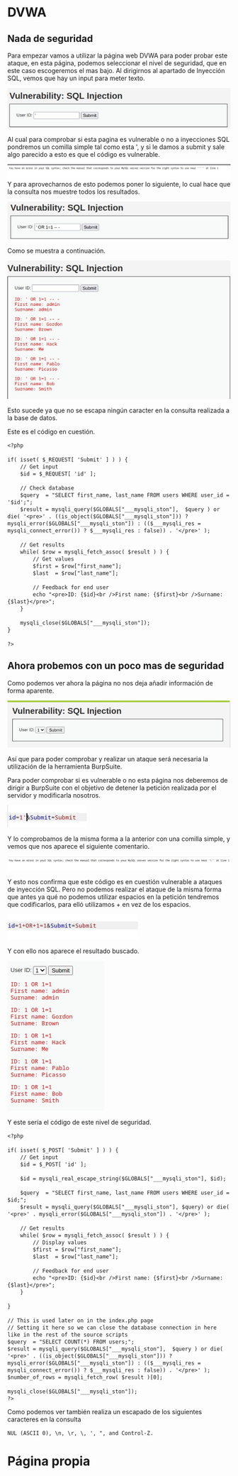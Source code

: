 # DVWA
## Nada de seguridad

Para empezar vamos a utilizar la página web DVWA para poder probar este ataque, en esta página, podemos seleccionar el nivel de seguridad, que en este caso escogeremos el mas bajo.
Al dirigirnos al apartado de Inyección SQL, vemos que hay un input para meter texto.

![SQLi_1.jpg](../ExplotacionSQLI/SQLi_1.jpg)

Al cual para comprobar si esta pagina es vulnerable o no a inyecciones SQL pondremos un comilla simple tal como esta ', y si le damos a submit y sale algo parecido a esto es que el código es vulnerable.

![SQLi_2.jpg](../ExplotacionSQLI/SQLi_2.jpg)
Y para aprovecharnos de esto podemos poner lo siguiente, lo cual hace que la consulta nos muestre todos los resultados.

![SQLi_3.jpg](../ExplotacionSQLI/SQLi_3.jpg)

Como se muestra a continuación.

![SQLi_4.jpg](../ExplotacionSQLI/SQLi_4.jpg)

Esto sucede ya que no se escapa ningún caracter en la consulta realizada a la base de datos.


Este es el código en cuestión.
```
<?php

if( isset( $_REQUEST[ 'Submit' ] ) ) {
    // Get input
    $id = $_REQUEST[ 'id' ];

    // Check database
    $query  = "SELECT first_name, last_name FROM users WHERE user_id = '$id';";
    $result = mysqli_query($GLOBALS["___mysqli_ston"],  $query ) or die( '<pre>' . ((is_object($GLOBALS["___mysqli_ston"])) ? mysqli_error($GLOBALS["___mysqli_ston"]) : (($___mysqli_res = mysqli_connect_error()) ? $___mysqli_res : false)) . '</pre>' );

    // Get results
    while( $row = mysqli_fetch_assoc( $result ) ) {
        // Get values
        $first = $row["first_name"];
        $last  = $row["last_name"];

        // Feedback for end user
        echo "<pre>ID: {$id}<br />First name: {$first}<br />Surname: {$last}</pre>";
    }

    mysqli_close($GLOBALS["___mysqli_ston"]);
}

?>
```

## Ahora probemos con un poco mas de seguridad 
Como podemos ver ahora la página no nos deja añadir información de forma aparente.

![SQLi_6.jpg](../ExplotacionSQLI/SQLi_6.jpg)

Así que para poder comprobar y realizar un  ataque será necesaria la utilización de la herramienta BurpSuite.

Para poder comprobar si es vulnerable o no esta página nos deberemos de dirigir a BurpSuite con el objetivo de detener la petición realizada por el servidor y modificarla nosotros.

![SQLi_7.jpg](../ExplotacionSQLI/SQLi_7.jpg)

Y lo comprobamos de la misma forma a la anterior con una comilla simple, y vemos que nos aparece el siguiente comentario.

![SQLi_8.jpg](../ExplotacionSQLI/SQLi_8.jpg)

Y esto nos confirma que este código es en cuestión vulnerable a ataques de inyección SQL. Pero no podemos realizar el ataque de la misma forma que antes ya qué no podemos utilizar espacios en la petición tendremos que codificarlos, para elló utilizamos + en vez de los espacios.

![SQLi_9.jpg](../ExplotacionSQLI/SQLi_9.jpg)

Y con ello nos aparece el resultado buscado.

![SQLi_10.jpg](../ExplotacionSQLI/SQLi_10.jpg)

Y este sería el código de este nivel de seguridad.
```
<?php

if( isset( $_POST[ 'Submit' ] ) ) {
    // Get input
    $id = $_POST[ 'id' ];

    $id = mysqli_real_escape_string($GLOBALS["___mysqli_ston"], $id);

    $query  = "SELECT first_name, last_name FROM users WHERE user_id = $id;";
    $result = mysqli_query($GLOBALS["___mysqli_ston"], $query) or die( '<pre>' . mysqli_error($GLOBALS["___mysqli_ston"]) . '</pre>' );

    // Get results
    while( $row = mysqli_fetch_assoc( $result ) ) {
        // Display values
        $first = $row["first_name"];
        $last  = $row["last_name"];

        // Feedback for end user
        echo "<pre>ID: {$id}<br />First name: {$first}<br />Surname: {$last}</pre>";
    }

}

// This is used later on in the index.php page
// Setting it here so we can close the database connection in here like in the rest of the source scripts
$query  = "SELECT COUNT(*) FROM users;";
$result = mysqli_query($GLOBALS["___mysqli_ston"],  $query ) or die( '<pre>' . ((is_object($GLOBALS["___mysqli_ston"])) ? mysqli_error($GLOBALS["___mysqli_ston"]) : (($___mysqli_res = mysqli_connect_error()) ? $___mysqli_res : false)) . '</pre>' );
$number_of_rows = mysqli_fetch_row( $result )[0];

mysqli_close($GLOBALS["___mysqli_ston"]);
?>

```

Como podemos ver también realiza un escapado de los siguientes caracteres en la consulta 
```
NUL (ASCII 0), \n, \r, \, ', ", and Control-Z.
```

# Página propia
